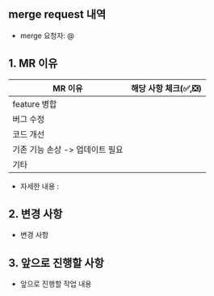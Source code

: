 <!-- [날짜] N주차 MR 요청 - 예시: 220128 n주차 - x엔드 MR 요청 -->

## merge request 내역

-   merge 요청자: @

## 1. MR 이유

| MR 이유                         | 해당 사항 체크(✅,❎) |
| ------------------------------- | --------------------- |
| feature 병합                    |                       |
| 버그 수정                       |                       |
| 코드 개선                       |                       |
| 기존 기능 손상 -> 업데이트 필요 |                       |
| 기타                            |                       |

-   자세한 내용 :

## 2. 변경 사항

-   변경 사항

## 3. 앞으로 진행할 사항

-   앞으로 진행할 작업 내용
